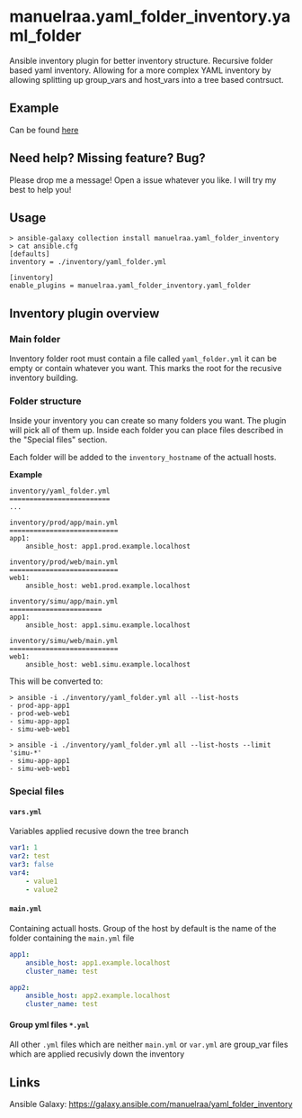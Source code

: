 # manuelraa.yaml_folder_inventory.yaml_folder
Ansible inventory plugin for better inventory structure.
Recursive folder based yaml inventory.
Allowing for a more complex YAML inventory by allowing splitting up group_vars and host_vars into a tree based contrsuct.

## Example
Can be found [here](https://github.com/Manuelraa/yaml_folder_inventory/tree/master/example)

## Need help? Missing feature? Bug?
Please drop me a message! Open a issue whatever you like. I will try my best to help you!

## Usage
```
> ansible-galaxy collection install manuelraa.yaml_folder_inventory
> cat ansible.cfg
[defaults]
inventory = ./inventory/yaml_folder.yml

[inventory]
enable_plugins = manuelraa.yaml_folder_inventory.yaml_folder
```

## Inventory plugin overview
### Main folder
Inventory folder root must contain a file called `yaml_folder.yml` it can be empty or contain whatever you want.
This marks the root for the recusive inventory building.

### Folder structure
Inside your inventory you can create so many folders you want. The plugin will pick all of them up.
Inside each folder you can place files described in the "Special files" section.

Each folder will be added to the `inventory_hostname` of the actuall hosts.

**Example**
```
inventory/yaml_folder.yml
=========================
...

inventory/prod/app/main.yml
===========================
app1:
    ansible_host: app1.prod.example.localhost

inventory/prod/web/main.yml
===========================
web1:
    ansible_host: web1.prod.example.localhost

inventory/simu/app/main.yml
=======================
app1:
    ansible_host: app1.simu.example.localhost

inventory/simu/web/main.yml
===========================
web1:
    ansible_host: web1.simu.example.localhost
```

This will be converted to:
```
> ansible -i ./inventory/yaml_folder.yml all --list-hosts
- prod-app-app1
- prod-web-web1
- simu-app-app1
- simu-web-web1

> ansible -i ./inventory/yaml_folder.yml all --list-hosts --limit 'simu-*'
- simu-app-app1
- simu-web-web1
```

### Special files
#### **`vars.yml`**
Variables applied recusive down the tree branch
```yml
var1: 1
var2: test
var3: false
var4:
    - value1
    - value2
```
#### **`main.yml`**
Containing actuall hosts. Group of the host by default is the name of the folder containing the `main.yml` file
```yml
app1:
    ansible_host: app1.example.localhost
    cluster_name: test

app2:
    ansible_host: app2.example.localhost
    cluster_name: test
```

#### Group yml files **`*.yml`**
All other `.yml` files which are neither `main.yml` or `var.yml` are group_var files which are applied recusivly down the inventory

## Links
Ansible Galaxy: https://galaxy.ansible.com/manuelraa/yaml_folder_inventory
